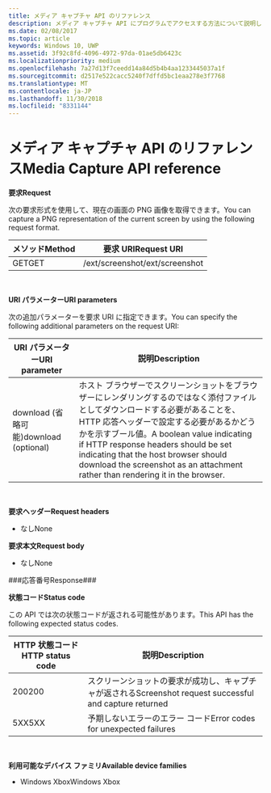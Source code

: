 ```yaml
---
title: メディア キャプチャ API のリファレンス
description: メディア キャプチャ API にプログラムでアクセスする方法について説明します。
ms.date: 02/08/2017
ms.topic: article
keywords: Windows 10, UWP
ms.assetid: 3f92c8fd-4096-4972-97da-01ae5db6423c
ms.localizationpriority: medium
ms.openlocfilehash: 7a27d13f7ceedd14a84d5b4b4aa1233445037a1f
ms.sourcegitcommit: d2517e522cacc5240f7dffd5bc1eaa278e3f7768
ms.translationtype: MT
ms.contentlocale: ja-JP
ms.lasthandoff: 11/30/2018
ms.locfileid: "8331144"
---
```

# <a name="media-capture-api-reference"></a><span data-ttu-id="b09f3-104">メディア キャプチャ API のリファレンス</span><span class="sxs-lookup"><span data-stu-id="b09f3-104">Media Capture API reference</span></span> #

**<span data-ttu-id="b09f3-105">要求</span><span class="sxs-lookup"><span data-stu-id="b09f3-105">Request</span></span>**

<span data-ttu-id="b09f3-106">次の要求形式を使用して、現在の画面の PNG 画像を取得できます。</span><span class="sxs-lookup"><span data-stu-id="b09f3-106">You can capture a PNG representation of the current screen by using the following request format.</span></span>

| <span data-ttu-id="b09f3-107">メソッド</span><span class="sxs-lookup"><span data-stu-id="b09f3-107">Method</span></span>        | <span data-ttu-id="b09f3-108">要求 URI</span><span class="sxs-lookup"><span data-stu-id="b09f3-108">Request URI</span></span>     | 
| ------------- |-----------------|
| <span data-ttu-id="b09f3-109">GET</span><span class="sxs-lookup"><span data-stu-id="b09f3-109">GET</span></span>           | <span data-ttu-id="b09f3-110">/ext/screenshot</span><span class="sxs-lookup"><span data-stu-id="b09f3-110">/ext/screenshot</span></span> |
<br>

**<span data-ttu-id="b09f3-111">URI パラメーター</span><span class="sxs-lookup"><span data-stu-id="b09f3-111">URI parameters</span></span>**

<span data-ttu-id="b09f3-112">次の追加パラメーターを要求 URI に指定できます。</span><span class="sxs-lookup"><span data-stu-id="b09f3-112">You can specify the following additional parameters on the request URI:</span></span>


| <span data-ttu-id="b09f3-113">URI パラメーター</span><span class="sxs-lookup"><span data-stu-id="b09f3-113">URI parameter</span></span>      | <span data-ttu-id="b09f3-114">説明</span><span class="sxs-lookup"><span data-stu-id="b09f3-114">Description</span></span>     | 
| ------------------ |-----------------|
| <span data-ttu-id="b09f3-115">download (省略可能)</span><span class="sxs-lookup"><span data-stu-id="b09f3-115">download (optional)</span></span>| <span data-ttu-id="b09f3-116">ホスト ブラウザーでスクリーンショットをブラウザーにレンダリングするのではなく添付ファイルとしてダウンロードする必要があることを、HTTP 応答ヘッダーで設定する必要があるかどうかを示すブール値。</span><span class="sxs-lookup"><span data-stu-id="b09f3-116">A boolean value indicating if HTTP response headers should be set indicating that the host browser should download the screenshot as an attachment rather than rendering it in the browser.</span></span>  |
<br>

**<span data-ttu-id="b09f3-117">要求ヘッダー</span><span class="sxs-lookup"><span data-stu-id="b09f3-117">Request headers</span></span>**

* <span data-ttu-id="b09f3-118">なし</span><span class="sxs-lookup"><span data-stu-id="b09f3-118">None</span></span>

**<span data-ttu-id="b09f3-119">要求本文</span><span class="sxs-lookup"><span data-stu-id="b09f3-119">Request body</span></span>**

* <span data-ttu-id="b09f3-120">なし</span><span class="sxs-lookup"><span data-stu-id="b09f3-120">None</span></span>

###<a name="response"></a><span data-ttu-id="b09f3-121">応答番号</span><span class="sxs-lookup"><span data-stu-id="b09f3-121">Response###</span></span>

**<span data-ttu-id="b09f3-122">状態コード</span><span class="sxs-lookup"><span data-stu-id="b09f3-122">Status code</span></span>**

<span data-ttu-id="b09f3-123">この API では次の状態コードが返される可能性があります。</span><span class="sxs-lookup"><span data-stu-id="b09f3-123">This API has the following expected status codes.</span></span>

| <span data-ttu-id="b09f3-124">HTTP 状態コード</span><span class="sxs-lookup"><span data-stu-id="b09f3-124">HTTP status code</span></span>   | <span data-ttu-id="b09f3-125">説明</span><span class="sxs-lookup"><span data-stu-id="b09f3-125">Description</span></span>     | 
| ------------------ |-----------------|
| <span data-ttu-id="b09f3-126">200</span><span class="sxs-lookup"><span data-stu-id="b09f3-126">200</span></span>                | <span data-ttu-id="b09f3-127">スクリーンショットの要求が成功し、キャプチャが返される</span><span class="sxs-lookup"><span data-stu-id="b09f3-127">Screenshot request successful and capture returned</span></span> |
| <span data-ttu-id="b09f3-128">5XX</span><span class="sxs-lookup"><span data-stu-id="b09f3-128">5XX</span></span>                | <span data-ttu-id="b09f3-129">予期しないエラーのエラー コード</span><span class="sxs-lookup"><span data-stu-id="b09f3-129">Error codes for unexpected failures</span></span> |
<br>

**<span data-ttu-id="b09f3-130">利用可能なデバイス ファミリ</span><span class="sxs-lookup"><span data-stu-id="b09f3-130">Available device families</span></span>**

* <span data-ttu-id="b09f3-131">Windows Xbox</span><span class="sxs-lookup"><span data-stu-id="b09f3-131">Windows Xbox</span></span>

